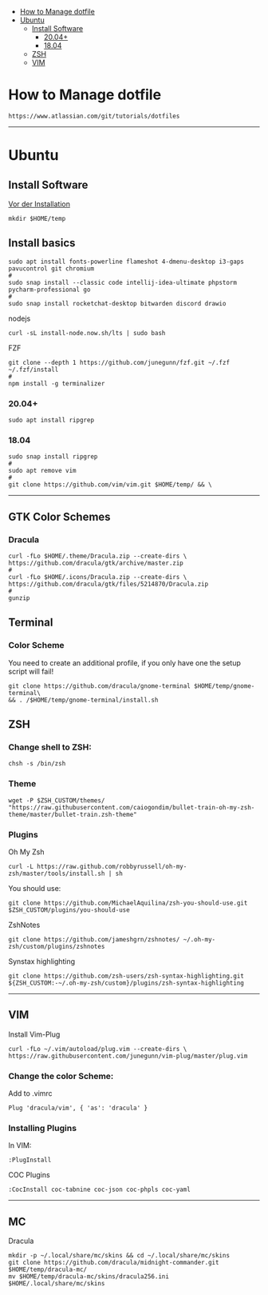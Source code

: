 - [How to Manage dotfile](#how-to-manage-dotfile)
- [Ubuntu](#ubuntu)
  - [Install Software](#install-software)
    - [20.04+](#2004)
    - [18.04](#1804)
  - [ZSH](#zsh)
  - [VIM](#vim)

# How to Manage dotfile
```
https://www.atlassian.com/git/tutorials/dotfiles
```

---

# Ubuntu

## Install Software

[Vor der Installation](#how-to-manage-dotfiles)
```
mkdir $HOME/temp
```

## Install basics
```
sudo apt install fonts-powerline flameshot 4-dmenu-desktop i3-gaps pavucontrol git chromium
#
sudo snap install --classic code intellij-idea-ultimate phpstorm pycharm-professional go
#
sudo snap install rocketchat-desktop bitwarden discord drawio
```

nodejs
```
curl -sL install-node.now.sh/lts | sudo bash
```

FZF
```
git clone --depth 1 https://github.com/junegunn/fzf.git ~/.fzf ~/.fzf/install
#
npm install -g terminalizer
```

### 20.04+
```
sudo apt install ripgrep 
```

### 18.04

```
sudo snap install ripgrep
#
sudo apt remove vim
#
git clone https://github.com/vim/vim.git $HOME/temp/ && \
```

---

## GTK Color Schemes 
### Dracula

```
curl -fLo $HOME/.theme/Dracula.zip --create-dirs \
https://github.com/dracula/gtk/archive/master.zip
#
curl -fLo $HOME/.icons/Dracula.zip --create-dirs \                               
https://github.com/dracula/gtk/files/5214870/Dracula.zip
#
gunzip
```
## Terminal
### Color Scheme
You need to create an additional profile, if you only have one the setup script will fail!
```
git clone https://github.com/dracula/gnome-terminal $HOME/temp/gnome-terminal\
&& . /$HOME/temp/gnome-terminal/install.sh
```
## ZSH

### Change shell to ZSH:
```
chsh -s /bin/zsh
```

### Theme

```
wget -P $ZSH_CUSTOM/themes/ "https://raw.githubusercontent.com/caiogondim/bullet-train-oh-my-zsh-theme/master/bullet-train.zsh-theme"

```

### Plugins

Oh My Zsh

```
curl -L https://raw.github.com/robbyrussell/oh-my-zsh/master/tools/install.sh | sh
```

You should use:
```
git clone https://github.com/MichaelAquilina/zsh-you-should-use.git $ZSH_CUSTOM/plugins/you-should-use
```

ZshNotes
```
git clone https://github.com/jameshgrn/zshnotes/ ~/.oh-my-zsh/custom/plugins/zshnotes

```

Synstax highlighting
```
git clone https://github.com/zsh-users/zsh-syntax-highlighting.git ${ZSH_CUSTOM:-~/.oh-my-zsh/custom}/plugins/zsh-syntax-highlighting

```

---

## VIM

Install Vim-Plug
```
curl -fLo ~/.vim/autoload/plug.vim --create-dirs \
https://raw.githubusercontent.com/junegunn/vim-plug/master/plug.vim
```

### Change the color Scheme:

Add to .vimrc
```
Plug 'dracula/vim', { 'as': 'dracula' }
```

### Installing Plugins

In VIM:
```
:PlugInstall
```

COC Plugins
```
:CocInstall coc-tabnine coc-json coc-phpls coc-yaml
```

----

## MC

Dracula
```
mkdir -p ~/.local/share/mc/skins && cd ~/.local/share/mc/skins
git clone https://github.com/dracula/midnight-commander.git $HOME/temp/dracula-mc/
mv $HOME/temp/dracula-mc/skins/dracula256.ini $HOME/.local/share/mc/skins
```
